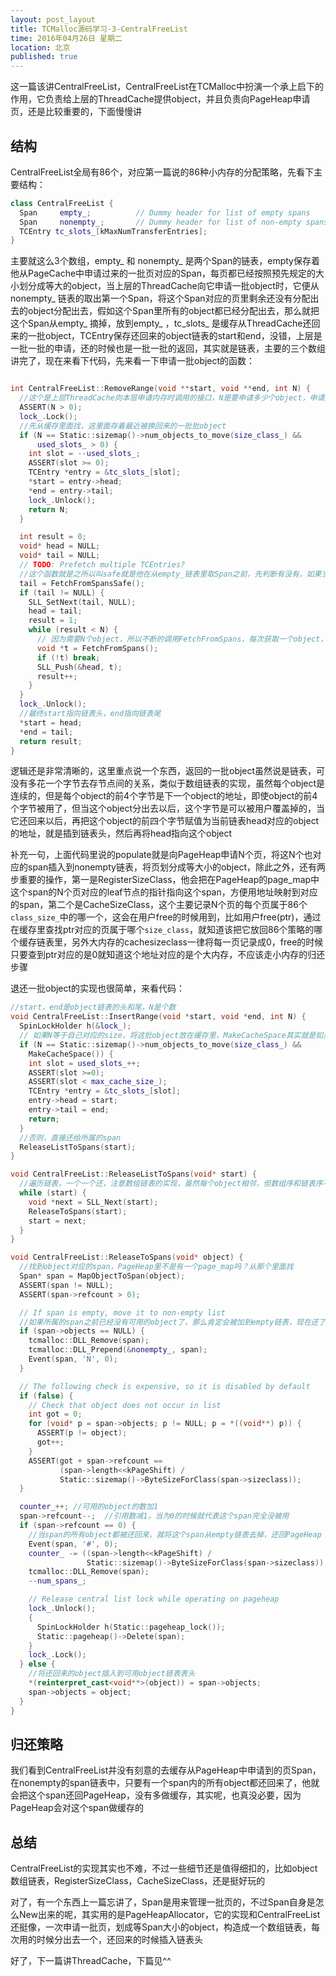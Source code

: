 ```yaml
---
layout: post_layout
title: TCMalloc源码学习-3-CentralFreeList
time: 2016年04月26日 星期二
location: 北京
published: true
---
```


这一篇该讲CentralFreeList，CentralFreeList在TCMalloc中扮演一个承上启下的作用，它负责给上层的ThreadCache提供object，并且负责向PageHeap申请页，还是比较重要的，下面慢慢讲

## 结构

CentralFreeList全局有86个，对应第一篇说的86种小内存的分配策略，先看下主要结构：

```cpp
class CentralFreeList {
  Span     empty_;          // Dummy header for list of empty spans
  Span     nonempty_;       // Dummy header for list of non-empty spans
  TCEntry tc_slots_[kMaxNumTransferEntries];
}
```
主要就这么3个数组，empty_ 和 nonempty_ 是两个Span的链表，empty保存着他从PageCache中申请过来的一批页对应的Span，每页都已经按照预先规定的大小划分成等大的object，当上层的ThreadCache向它申请一批object时，它便从nonempty_ 链表的取出第一个Span，将这个Span对应的页里剩余还没有分配出去的object分配出去，假如这个Span里所有的object都已经分配出去，那么就把这个Span从empty_ 摘掉，放到empty_ ，tc_slots_ 是缓存从ThreadCache还回来的一批object，TCEntry保存还回来的object链表的start和end，没错，上层是一批一批的申请，还的时候也是一批一批的返回，其实就是链表，主要的三个数组讲完了，现在来看下代码，先来看一下申请一批object的函数：

```cpp

int CentralFreeList::RemoveRange(void **start, void **end, int N) {
  //这个是上层ThreadCache向本层申请内存时调用的接口，N是要申请多少个object，申请完之后start和end就指向这些object的第一个和最后一个，返回的一批object其实是个链表
  ASSERT(N > 0);
  lock_.Lock();
  //先从缓存里面找，这里面存着最近被换回来的一批批object
  if (N == Static::sizemap()->num_objects_to_move(size_class_) &&
      used_slots_ > 0) {
    int slot = --used_slots_;
    ASSERT(slot >= 0);
    TCEntry *entry = &tc_slots_[slot];
    *start = entry->head;
    *end = entry->tail;
    lock_.Unlock();
    return N;
  }

  int result = 0;
  void* head = NULL;
  void* tail = NULL;
  // TODO: Prefetch multiple TCEntries?
  //这个函数就是之所以叫safe就是他在从empty_链表里取Span之前，先判断有没有，如果当前已经没有可用的Span，则调用populate向PageHeap申请,返回第一个可用的object的地址
  tail = FetchFromSpansSafe();
  if (tail != NULL) {
    SLL_SetNext(tail, NULL);
    head = tail;
    result = 1;
    while (result < N) {
      // 因为需要N个object，所以不断的调用FetchFromSpans，每次获取一个object，将他们连成链表
      void *t = FetchFromSpans();
      if (!t) break;
      SLL_Push(&head, t);
      result++;
    }
  }
  lock_.Unlock();
  //最终start指向链表头，end指向链表尾
  *start = head;
  *end = tail;
  return result;
}

```

逻辑还是非常清晰的，这里重点说一个东西，返回的一批object虽然说是链表，可没有多花一个字节去存节点间的关系，类似于数组链表的实现，虽然每个object是连续的，但是每个object的前4个字节是下一个object的地址，即使object的前4个字节被用了，但当这个object分出去以后，这个字节是可以被用户覆盖掉的，当它还回来以后，再把这个object的前四个字节赋值为当前链表head对应的object的地址，就是插到链表头，然后再将head指向这个object

补充一句，上面代码里说的populate就是向PageHeap申请N个页，将这N个也对应的span插入到nonempty链表，将页划分成等大小的object，除此之外，还有两步重要的操作，第一是RegisterSizeClass，他会把在PageHeap的page_map中这个span的N个页对应的leaf节点的指针指向这个span，方便用地址映射到对应的span，第二个是CacheSizeClass，这个主要记录N个页的每个页属于86个`class_size_`中的哪一个，这会在用户free的时候用到，比如用户free(ptr)，通过在缓存里查找ptr对应的页属于哪个`size_class`，就知道该把它放回86个策略的哪个缓存链表里，另外大内存的cachesizeclass一律将每一页记录成0，free的时候只要查到ptr对应的是0就知道这个地址对应的是个大内存，不应该走小内存的归还步骤

退还一批object的实现也很简单，来看代码：

```cpp
//start，end是object链表的头和尾，N是个数
void CentralFreeList::InsertRange(void *start, void *end, int N) {
  SpinLockHolder h(&lock_);
  // 如果N等于自己对应的size，将这批object放在缓存里，MakeCacheSpace其实就是如果缓存满了，就从里面踢一条，也就是一批object，把他们还给所属的span
  if (N == Static::sizemap()->num_objects_to_move(size_class_) &&
    MakeCacheSpace()) {
    int slot = used_slots_++;
    ASSERT(slot >=0);
    ASSERT(slot < max_cache_size_);
    TCEntry *entry = &tc_slots_[slot];
    entry->head = start;
    entry->tail = end;
    return;
  }
  //否则，直接还给所属的span
  ReleaseListToSpans(start);
}

void CentralFreeList::ReleaseListToSpans(void* start) {
  //遍历链表，一个一个还，注意数组链表的实现，虽然每个object相邻，但数组序和链表序不应定相同，初次返回一批object给上层的ThreadCache肯定是一样的，但这批object在ThreadCache中分出去的顺序和每个object还回来的顺序不一定一样，所以从ThreadCache还回来的Object链表的链表序不一定和数组序一样，所以链表关系的next值记录在每个object的前四个字节，只要知道start第一个节点，就可以遍历完链表
  while (start) {
    void *next = SLL_Next(start);
    ReleaseToSpans(start);
    start = next;
  }
}

void CentralFreeList::ReleaseToSpans(void* object) {
  //找到object对应的span，PageHeap里不是有一个page_map吗？从那个里面找
  Span* span = MapObjectToSpan(object);
  ASSERT(span != NULL);
  ASSERT(span->refcount > 0);

  // If span is empty, move it to non-empty list
  //如果所属的span之前已经没有可用的object了，那么肯定会被加到empty链表，现在还了一个，所以将他移回nonempty
  if (span->objects == NULL) {
    tcmalloc::DLL_Remove(span);
    tcmalloc::DLL_Prepend(&nonempty_, span);
    Event(span, 'N', 0);
  }

  // The following check is expensive, so it is disabled by default
  if (false) {
    // Check that object does not occur in list
    int got = 0;
    for (void* p = span->objects; p != NULL; p = *((void**) p)) {
      ASSERT(p != object);
      got++;
    }
    ASSERT(got + span->refcount ==
           (span->length<<kPageShift) /
           Static::sizemap()->ByteSizeForClass(span->sizeclass));
  }

  counter_++; //可用的object的数加1
  span->refcount--;  //引用数减1，当为0的时候就代表这个span完全没被用
  if (span->refcount == 0) {
    //当span的所有object都被还回来，就将这个span从empty链表去掉，还回PageHeap
    Event(span, '#', 0);
    counter_ -= ((span->length<<kPageShift) /
                 Static::sizemap()->ByteSizeForClass(span->sizeclass));
    tcmalloc::DLL_Remove(span);
    --num_spans_;

    // Release central list lock while operating on pageheap
    lock_.Unlock();
    {
      SpinLockHolder h(Static::pageheap_lock());
      Static::pageheap()->Delete(span);
    }
    lock_.Lock();
  } else {
    //将还回来的object插入到可用object链表表头
    *(reinterpret_cast<void**>(object)) = span->objects;
    span->objects = object;
  }
}

```

## 归还策略

我们看到CentralFreeList并没有刻意的去缓存从PageHeap中申请到的页Span，在nonempty的span链表中，只要有一个span内的所有object都还回来了，他就会把这个span还回PageHeap，没有多做缓存，其实呢，也真没必要，因为PageHeap会对这个span做缓存的

## 总结

CentralFreeList的实现其实也不难，不过一些细节还是值得细扣的，比如object数组链表，RegisterSizeClass，CacheSizeClass，还是挺好玩的

对了，有一个东西上一篇忘讲了，Span是用来管理一批页的，不过Span自身是怎么New出来的呢，其实用的是PageHeapAllocator，它的实现和CentralFreeList还挺像，一次申请一批页，划成等Span大小的object，构造成一个数组链表，每次用的时候分出去一个，还回来的时候插入链表头

好了，下一篇讲ThreadCache，下篇见^^
